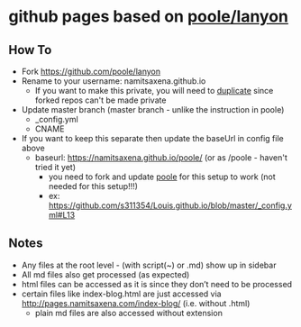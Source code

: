 # github pages based on [poole/lanyon](https://github.com/poole/lanyon)

## How To
* Fork https://github.com/poole/lanyon
* Rename to your username: namitsaxena.github.io
  * If you want to make this private, you will need to [duplicate](https://docs.github.com/en/github/creating-cloning-and-archiving-repositories/duplicating-a-repository) since forked repos can't be made private  
* Update master branch (master branch - unlike the instruction in poole)
  * _config.yml
  * CNAME
* If you want to keep this separate then update the baseUrl in config file above
  * baseurl: https://namitsaxena.github.io/poole/ (or as /poole - haven't tried it yet)
    * you need to fork and update [poole](https://github.com/poole/poole) for this setup to work (not needed for this setup!!!)
    * ex: https://github.com/s311354/Louis.github.io/blob/master/_config.yml#L13

## Notes
* Any files at the root level - (with script(~) or .md) show up in sidebar
* All md files also get processed (as expected)
* html files can be accessed as it is since they don’t need to be processed
* certain files like index-blog.html are just accessed via http://pages.namitsaxena.com/index-blog/ (i.e. without .html)
  * plain md files are also accessed without extension
